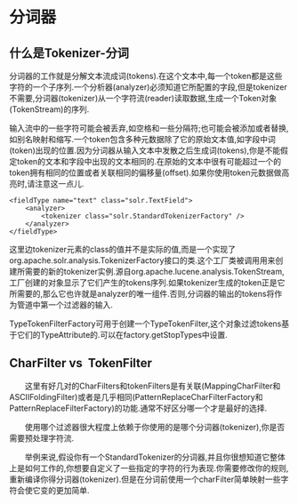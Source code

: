 # 分词器

## 什么是Tokenizer-分词

分词器的工作就是分解文本流成词\(tokens\).在这个文本中,每一个token都是这些字符的一个子序列.一个分析器\(analyzer\)必须知道它所配置的字段,但是tokenizer不需要,分词器\(tokenizer\)从一个字符流\(reader\)读取数据,生成一个Token对象\(TokenStream\)的序列.

输入流中的一些字符可能会被丢弃,如空格和一些分隔符;也可能会被添加或者替换,如别名映射和缩写.一个token包含多种元数据除了它的原始文本值,如字段中词\(token\)出现的位置.因为分词器从输入文本中发散之后生成词\(tokens\),你是不能假定token的文本和字段中出现的文本相同的.在原始的文本中很有可能超过一个的token拥有相同的位置或者关联相同的偏移量\(offset\).如果你使用token元数据做高亮时,请注意这一点儿.

```
<fieldType name="text" class="solr.TextField">
    <analyzer>
        <tokenizer class="solr.StandardTokenizerFactory" />
    </analyzer>
</fieldType>
```

这里边tokenizer元素的class的值并不是实际的值,而是一个实现了org.apache.solr.analysis.TokenizerFactory接口的类.这个工厂类被调用用来创建所需要的新的tokenizer实例.源自org.apache.lucene.analysis.TokenStream,工厂创建的对象显示了它们产生的tokens序列.如果tokenizer生成的token正是它所需要的,那么它也许就是analyzer的唯一组件.否则,分词器的输出的tokens将作为管道中第一个过滤器的输入.

TypeTokenFilterFactory可用于创建一个TypeTokenFilter,这个对象过滤tokens基于它们的TypeAttribute的.可以在factory.getStopTypes中设置.

## CharFilter vs  TokenFilter

　　这里有好几对的CharFilters和tokenFilters是有关联\(MappingCharFilter和ASCIIFoldingFilter\)或者是几乎相同\(PatternReplaceCharFilterFactory和PatternReplaceFilterFactory\)的功能.通常不好区分哪一个才是最好的选择.

　　使用哪个过滤器很大程度上依赖于你使用的是哪个分词器\(tokenizer\),你是否需要预处理字符流.

　　举例来说,假设你有一个StandardTokenizer的分词器,并且你很想知道它整体上是如何工作的,你想要自定义了一些指定的字符的行为表现.你需要修改你的规则,重新编译你得分词器\(tokenizer\).但是在分词前使用一个charFilter简单映射一些字符会使它变的更加简单.




